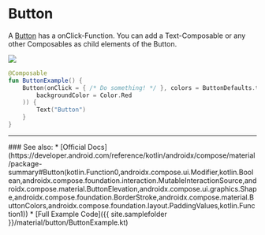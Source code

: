 <!---
This is the API of version 1.0.2
-->
# Button

A [Button](https://developer.android.com/reference/kotlin/androidx/ui/material/package-summary#button) has a onClick-Function. You can add a Text-Composable or any other Composables as child elements of the Button.

<p align="left">
  <img src ="{{ site.images }}/material/button/buttonExample.png"  />
</p>

```kotlin
@Composable
fun ButtonExample() {
    Button(onClick = { /* Do something! */ }, colors = ButtonDefaults.textButtonColors(
        backgroundColor = Color.Red
    )) {
        Text("Button")
    }
}
```


<hr>
### See also:
* [Official Docs](https://developer.android.com/reference/kotlin/androidx/compose/material/package-summary#Button(kotlin.Function0,androidx.compose.ui.Modifier,kotlin.Boolean,androidx.compose.foundation.interaction.MutableInteractionSource,androidx.compose.material.ButtonElevation,androidx.compose.ui.graphics.Shape,androidx.compose.foundation.BorderStroke,androidx.compose.material.ButtonColors,androidx.compose.foundation.layout.PaddingValues,kotlin.Function1))
* [Full Example Code]({{ site.samplefolder }}/material/button/ButtonExample.kt)

